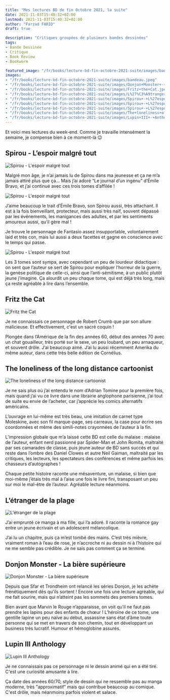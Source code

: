 ```yaml
---
title: "Mes lectures BD de fin Octobre 2021, la suite"
date: 2021-11-03T15:40:32+02:00
lastmod: 2021-11-03T15:40:32+02:00
author: "Farzad FARID"
draft: true

description: "Critiques groupées de plusieurs bandes dessinées"
tags:
- Bande Dessinée
- Critique
- Book Review
- Bookworm

featured_image: "/fr/books/lecture-bd-fin-octobre-2021-suite/images/bandeau.jpeg"
images: 
- "/fr/books/lecture-bd-fin-octobre-2021-suite/images/bandeau.jpeg"
- "/fr/books/lecture-bd-fin-octobre-2021-suite/images/Donjon+Monster+-+La+bi%C3%A8re+sup%C3%A9rieure.jpeg"
- "/fr/books/lecture-bd-fin-octobre-2021-suite/images/Fritz+the+Cat.jpeg"
- "/fr/books/lecture-bd-fin-octobre-2021-suite/images/L%27%C3%A9tranger+de+la+plage.jpeg"
- "/fr/books/lecture-bd-fin-octobre-2021-suite/images/Spirou+-+L%27espoir+malgr%C3%A9+tout+T1.jpeg"
- "/fr/books/lecture-bd-fin-octobre-2021-suite/images/Spirou+-+L%27espoir+malgr%C3%A9+tout+T2.jpeg"
- "/fr/books/lecture-bd-fin-octobre-2021-suite/images/Spirou+-+L%27espoir+malgr%C3%A9+tout+T3.jpeg"
- "/fr/books/lecture-bd-fin-octobre-2021-suite/images/The+loneliness+of+the+long+distance+cartoonist.jpeg"
- "/fr/books/lecture-bd-fin-octobre-2021-suite/images/Lupin+III+-+Anthology.jpeg"
---
```


Et voici mes lectures du week-end. Comme je travaille intensément la semaine, je compense bien à ce moment-là :wink:

## Spirou - L’espoir malgré tout

![Spirou - L'espoir malgré tout](images/Spirou%20-%20L'espoir%20malgré%20tout%20T1.jpeg)

Malgré mon âge, je n’ai jamais lu de Spirou dans ma jeunesse et ça ne m’a jamais attiré plus que ça… Mais j’ai adoré “Le journal d’un ingénu” d’Émile Bravo, et j’ai continué avec ces trois tomes d’affilée ! 

![Spirou - L'espoir malgré tout](images/Spirou%20-%20L'espoir%20malgré%20tout%20T2.jpeg)

J’aime beaucoup le trait d’Émile Bravo, son Spirou aussi, très attachant. Il est à la fois bienveillant, protecteur, mais aussi très naïf, souvent dépassé par les événements, les manigances des adultes, et par les sentiments amoureux aussi, qu’il gère mal ! 

Je trouve le personnage de Fantasio assez insupportable, volontairement laid et très con, mais lui aussi a deux facettes et gagne en conscience avec le temps qui passe. 

![Spirou - L'espoir malgré tout](images/Spirou%20-%20L'espoir%20malgré%20tout%20T3.jpeg)

Les 3 tomes sont sympa, avec cependant un peu de lourdeur didactique : on sent que l’auteur se sert de Spirou pour expliquer l’horreur de la guerre, la genèse politique de celle-ci, ainsi que l’anti-sémitisme, à un public plutôt jeune j’imagine. Ça alourdit un peu chaque tome, qui est déjà très long, mais ça reste agréable à lire dans l’ensemble.

## Fritz the Cat

![Fritz the Cat](images/Fritz%20the%20Cat.jpeg)

Je ne connaissais ce personnage de Robert Crumb que par son allure malicieuse. Et effectivement, c'est un sacré coquin ! 

Plongée dans l’Amérique de la fin des années 60, début des années 70 avec un chat gouailleur, très porté sur le sexe, un peu loubard, un peu arnaqueur, et souvent drôle. J’ai beaucoup aimé. J’ai lu aussi récemment Amerika du même auteur, dans cette très belle édition de Cornélius.

## The loneliness of the long distance cartoonist

![The loneliness of the long distance cartoonist](images/The%20loneliness%20of%20the%20long%20distance%20cartoonist.jpeg)

Je ne sais plus où j’ai entendu le nom d’Adrian Tomine pour la première fois, mais quand j’ai vu ce livre dans une librairie anglophone parisienne, j’ai tout de suite eu envie de l’acheter, car j’apprécie les comics alternatifs américains.

L’ouvrage en lui-même est très beau, une imitation de carnet type Moleskine, avec son fil marque-page, ses carreaux, la case pour écrire ses coordonnées et même des simili-notes crayonnées de l’auteur à la fin.

L’impression globale que m’a laissé cette BD est celle du malaise : malaise de l’auteur, enfant nerd passionné par Spider-Man et John Romita, maltraité par ses camarades de classe, puis jeune auteur de BD sans succès et qui reste dans l’ombre des Daniel Clowes et autre Neil Gaiman, maltraité par les critiques, les lecteurs, les spectateurs des conférences et même parfois les chasseurs d’autographes !

Chaque petite histoire raconte une mésaventure, un malaise, si bien que moi-même j’étais très mal à l’aise une fois le livre fini, transposant un peu sur moi le mal-être de l’auteur. Agréable lecture néanmoins.

## L’étranger de la plage

![L'étranger de la plage](images/L'étranger%20de%20la%20plage.jpeg)

J’ai emprunté ce manga à ma fille, qui l’a adoré. Il raconte la romance gay entre un jeune écrivain et un adolescent mélancolique.

J’ai lu un chapitre, puis ça m’est tombé des mains. C’est très mièvre, vraiment roman à l’eau de rose, je n’accroche ni au dessin ni à l’histoire qui ne me semble pas crédible. Je ne sais pas comment ça se termine.

## Donjon Monster - La bière supérieure

![Donjon Monster - La bière supérieure](images/Donjon%20Monster%20-%20La%20bière%20supérieure.jpeg)

Depuis que Sfar et Trondheim ont relancé les séries Donjon, je les achète frénétiquement dès qu’ils sortent ! Encore une fois une lecture agréable, qui me fait sourire, mais qui n’atteint pas les sommets des premiers tomes.

Bien avant que Marvin le Rouge n’apparaisse, on voit qu’il ne faut pas prendre les lapins pour des enfants de chœur ! L’héroïne de ce tome, une gentille lapine un peu naïve au début, assassine sans état d’âme toute personne qui se met en travers de son chemin, tout en développant un business très lucratif. Humour et hémoglobine assurés.

## Lupin III Anthology

![Lupin III Anthology](images/Lupin%20III%20-%20Anthology.jpeg)

Je ne connaissais pas ce personnage ni le dessin animé qui en a été tiré. C'est une curiosité amusante à lire.

Ça date des années 60/70, style de dessin qui ne ressemble pas au manga moderne, très "approximatif" mais qui contribue beaucoup au comique. C'est drôle, mais néanmoins parfois violent et salace.
